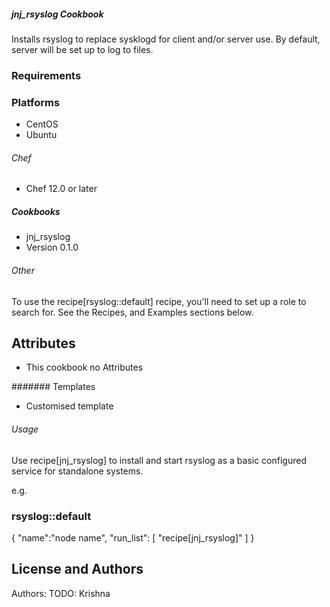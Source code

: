 ##### jnj_rsyslog Cookbook  

Installs rsyslog to replace sysklogd for client and/or server use. By default, server will be set up to log to files.

### Requirements 

### Platforms

 - CentOS
 - Ubuntu

###### Chef

 - Chef 12.0 or later

##### Cookbooks

 -  jnj_rsyslog
 -  Version 0.1.0

###### Other

To use the recipe[rsyslog::default] recipe, you'll need to set up a role to search for. See the Recipes, and Examples sections below.

## Attributes

 - This cookbook  no Attributes

####### Templates

 - Customised template

###### Usage

Use recipe[jnj_rsyslog] to install and start rsyslog as a basic configured service for standalone systems.

e.g.

### rsyslog::default
{
  "name":"node name",
  "run_list": [
    "recipe[jnj_rsyslog]"
  ]
}



## License and Authors

Authors: TODO: Krishna